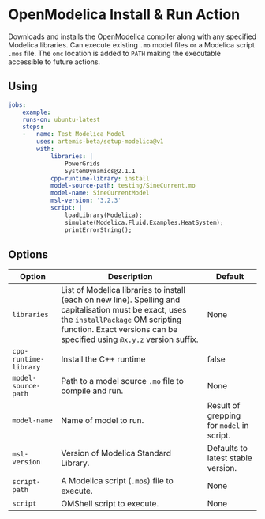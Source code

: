 # OpenModelica Install & Run Action
Downloads and installs the [OpenModelica](https://openmodelica.org/) compiler along with any specified Modelica libraries. Can execute existing `.mo` model files or a Modelica script `.mos` file. The `omc` location is added to `PATH` making the executable accessible to future actions.

## Using
```yaml
jobs:
    example:
    runs-on: ubuntu-latest
    steps:
    -   name: Test Modelica Model
        uses: artemis-beta/setup-modelica@v1
        with:
            libraries: |
                PowerGrids
                SystemDynamics@2.1.1
            cpp-runtime-library: install
            model-source-path: testing/SineCurrent.mo
            model-name: SineCurrentModel
            msl-version: '3.2.3'
            script: |
                loadLibrary(Modelica);
                simulate(Modelica.Fluid.Examples.HeatSystem);
                printErrorString();
```

## Options
|**Option**|**Description**|**Default**|
|---|---|---|
|`libraries`|List of Modelica libraries to install (each on new line). Spelling and capitalisation must be exact, uses the `installPackage` OM scripting function. Exact versions can be specified using `@x.y.z` version suffix. |None|
|`cpp-runtime-library`|Install the C++ runtime|false|
|`model-source-path`|Path to a model source `.mo` file to compile and run.|None|
|`model-name`|Name of model to run.|Result of grepping for `model` in script.|
|`msl-version`|Version of Modelica Standard Library.|Defaults to latest stable version.|
|`script-path`|A Modelica script (`.mos`) file to execute.|None|
|`script`|OMShell script to execute.|None|
